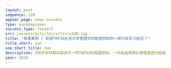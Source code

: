 ```yaml
---
layout: post
sequence: 128
appear_page: news success
type: easymaycases
success_type: fineart
src: /assets/articles/article140.jpg
title: "易美案例 | 斩获TOP10杜克大学管理学的她竟然和你一样只有实习经历？"
title_short: nan
use_short_title: nan
description: X同学本科期间就读于一所TOP85的美国院校，一开始选择商业管理是因为她就读院校唯一强势的学院就是商学院。经过几年的大学生活，X同学逐渐发现了管理学的魅力，迫不及待地想要将所学知识在工作领域一展风采。但是激烈的就业环境和国际生身份限制，让X同学投出去的简历全部石沉大海。X同学及时调转方向，决定申请研究生继续深造。然而，TOP30的名校有关于管理学的专业大多数都是要求至少3-5年工作经验的MBA项目，对于还未踏入职场的X同学十分不利。就在X同学打算两条路都放弃，回国去父母安排的事业单位上班时，X同学室友给她介绍了易美教育，鼓励她趁着毕业前再试一试。
year: 2019
---
```


